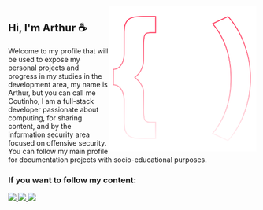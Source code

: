 <img src="logo.svg" width="300px" min-width="300px" max-width="300px" align="right" alt="Logo">

<h2>Hi, I'm Arthur ☕</h2>

<p>Welcome to my profile that will be used to expose my personal projects and progress in my studies in the development area, my name is Arthur, but you can call me Coutinho, I am a full-stack developer passionate about computing, for sharing content, and by the information security area focused on offensive security. You can follow my main profile for documentation projects with socio-educational purposes. </p>

<h3>If you want to follow my content:</h3> 

<div align="left">
  <a href="https://github.com/arthurspk" alt="Github">
    <img src="https://img.shields.io/badge/-Github-000?style=for-the-badge&logo=Github&logoColor=FFF"/>
  </a>
  
  <a href="https://www.linkedin.com/in/arthurspk/" alt="Linkedin">
    <img src="https://img.shields.io/badge/-Linkedin-blue?style=for-the-badge&logo=Linkedin&logoColor=FFF"/>
  </a>
  
  <a href="https://discord.gg/NbMQUPjHz7" alt="Discord">
    <img src="https://img.shields.io/badge/-Discord-5865F2?style=for-the-badge&logo=Discord&logoColor=FFF"/>
  </a>
</div>
